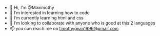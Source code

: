 - 👋 Hi, I’m @Maximothy
- 👀 I’m interested in learning how to code 
- 🌱 I’m currently learning html and css
- 💞️ I’m looking to collaborate with anyone who is good at this 2 languages
- 📫 you can reach me on timothygyan1996@gmail.com

<!---
Maximothy/Maximothy is a ✨ special ✨ repository because its `README.md` (this file) appears on your GitHub profile.
You can click the Preview link to take a look at your changes.
--->

